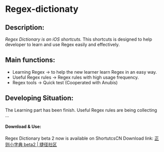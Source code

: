 # Regex-dictionaty 

## Description:
*Regex Dictionary is an iOS shortcuts.* 
This shortcuts is designed to help developer to learn and use Regex easily and effectively. 

## Main functions:
* Learning Regex 
	-> to help the new learner learn Regex in an easy way.
* Useful Regex rules
	 -> Regex rules with high  usage frequency.
* Regex tools 
	-> Quick test (Cooperated with Anubis)

##  Developing Situation:
The Learning part  has been finish.
Useful Regex rules are being collecting …

#### Download & Use:
Regex  Dictionary beta 2 now  is available on ShortutcsCN 
Download link: [正则小字典 beta2 | 捷径社区](https://sharecuts.cn/shortcut/1670)








